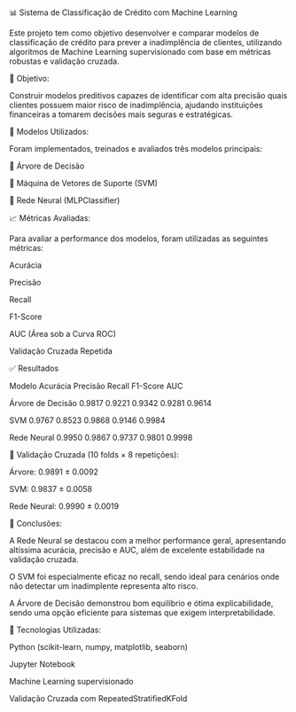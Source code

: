 📊 Sistema de Classificação de Crédito com Machine Learning

Este projeto tem como objetivo desenvolver e comparar modelos de classificação de crédito para prever a inadimplência de clientes, utilizando algoritmos de Machine Learning supervisionado com base em métricas robustas e validação cruzada.

🎯 Objetivo:

Construir modelos preditivos capazes de identificar com alta precisão quais clientes possuem maior risco de inadimplência, ajudando instituições financeiras a tomarem decisões mais seguras e estratégicas.

🧪 Modelos Utilizados:

Foram implementados, treinados e avaliados três modelos principais:

🌳 Árvore de Decisão

🤖 Máquina de Vetores de Suporte (SVM)

🧠 Rede Neural (MLPClassifier)


📈 Métricas Avaliadas:

Para avaliar a performance dos modelos, foram utilizadas as seguintes métricas:

Acurácia

Precisão

Recall

F1-Score

AUC (Área sob a Curva ROC)

Validação Cruzada Repetida




✅ Resultados


Modelo  	         Acurácia	   Precisão 	  Recall	   F1-Score 	  AUC


Árvore de Decisão	 0.9817	     0.9221	      0.9342     0.9281	      0.9614


SVM              	0.9767	     0.8523     	0.9868	   0.9146     	0.9984


Rede Neural      	0.9950	     0.9867      	0.9737	   0.9801	      0.9998



🔁 Validação Cruzada (10 folds × 8 repetições):

Árvore: 0.9891 ± 0.0092

SVM: 0.9837 ± 0.0058

Rede Neural: 0.9990 ± 0.0019



📌 Conclusões:

A Rede Neural se destacou com a melhor performance geral, apresentando altíssima acurácia, precisão e AUC, além de excelente estabilidade na validação cruzada.

O SVM foi especialmente eficaz no recall, sendo ideal para cenários onde não detectar um inadimplente representa alto risco.

A Árvore de Decisão demonstrou bom equilíbrio e ótima explicabilidade, sendo uma opção eficiente para sistemas que exigem interpretabilidade.



🚀 Tecnologias Utilizadas:


Python (scikit-learn, numpy, matplotlib, seaborn)

Jupyter Notebook

Machine Learning supervisionado

Validação Cruzada com RepeatedStratifiedKFold


